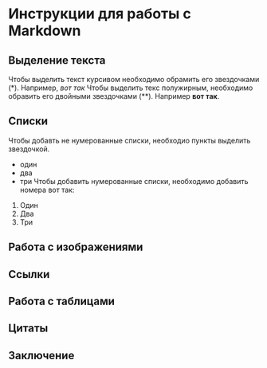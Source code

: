 # Инструкции для работы с Markdown
## Выделение текста
Чтобы выделить текст курсивом  необходимо обрамить его звездочками (*). Например, *вот так*
Чтобы выделить текс полужирным, необходимо обравить его двойными звездочками (**). Например **вот так**.
## Списки
Чтобы добавть не нумерованные списки, необходио пункты выделить звездочкой.
* один
* два
* три
Чтобы добавить нумерованные списки, необходимо добавить номера вот так:
1. Один
2. Два
3. Три

## Работа с изображениями
## Ссылки
## Работа с таблицами
## Цитаты
## Заключение